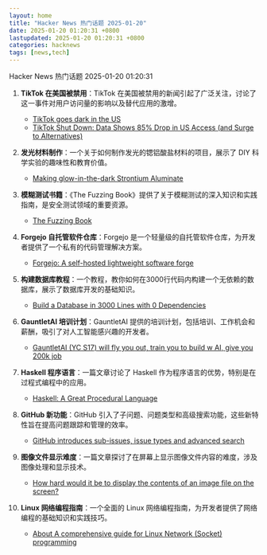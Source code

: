 ```yaml
---  
layout: home  
title: "Hacker News 热门话题 2025-01-20"  
date: 2025-01-20 01:20:31 +0800  
lastupdated: 2025-01-20 01:20:31 +0800  
categories: hacknews  
tags: [news,tech]
---
```

  
Hacker News 热门话题 2025-01-20 01:20:31
  
1. **TikTok 在美国被禁用**：TikTok 在美国被禁用的新闻引起了广泛关注，讨论了这一事件对用户访问量的影响以及替代应用的激增。
    - [TikTok goes dark in the US](https://techcrunch.com/2025/01/18/tiktok-goes-dark-in-the-u-s/)
    - [TikTok Shut Down: Data Shows 85% Drop in US Access (and Surge to Alternatives)](https://blog.cloudflare.com/tiktok-ban-traffic-decline-alternatives-rednote/)
  
2. **发光材料制作**：一个关于如何制作发光的锶铝酸盐材料的项目，展示了 DIY 科学实验的趣味性和教育价值。
    - [Making glow-in-the-dark Strontium Aluminate](https://maurycyz.com/projects/strontium_aluminate/)
  
3. **模糊测试书籍**：《The Fuzzing Book》提供了关于模糊测试的深入知识和实践指南，是安全测试领域的重要资源。
    - [The Fuzzing Book](https://www.fuzzingbook.org/)
  
4. **Forgejo 自托管软件仓库**：Forgejo 是一个轻量级的自托管软件仓库，为开发者提供了一个私有的代码管理解决方案。
    - [Forgejo: A self-hosted lightweight software forge](https://forgejo.org/)
  
5. **构建数据库教程**：一个教程，教你如何在3000行代码内构建一个无依赖的数据库，展示了数据库开发的基础知识。
    - [Build a Database in 3000 Lines with 0 Dependencies](https://build-your-own.org/blog/20251015_db_in_3000/)
  
6. **GauntletAI 培训计划**：GauntletAI 提供的培训计划，包括培训、工作机会和薪酬，吸引了对人工智能感兴趣的开发者。
    - [GauntletAI (YC S17) will fly you out, train you to build w AI, give you 200k job](https://gauntletai.com)
  
7. **Haskell 程序语言**：一篇文章讨论了 Haskell 作为程序语言的优势，特别是在过程式编程中的应用。
    - [Haskell: A Great Procedural Language](https://entropicthoughts.com/haskell-procedural-programming)
  
8. **GitHub 新功能**：GitHub 引入了子问题、问题类型和高级搜索功能，这些新特性旨在提高问题跟踪和管理的效率。
    - [GitHub introduces sub-issues, issue types and advanced search](https://github.blog/changelog/2025-01-13-evolving-github-issues-public-preview/)
  
9. **图像文件显示难度**：一篇文章探讨了在屏幕上显示图像文件内容的难度，涉及图像处理和显示技术。
    - [How hard would it be to display the contents of an image file on the screen?   ](https://wolf.nereid.pl/posts/image-viewer/)
  
10. **Linux 网络编程指南**：一个全面的 Linux 网络编程指南，为开发者提供了网络编程的基础知识和实践技巧。
    - [About A comprehensive guide for Linux Network (Socket) programming](https://github.com/nguyenchiemminhvu/LinuxNetworkProgramming)